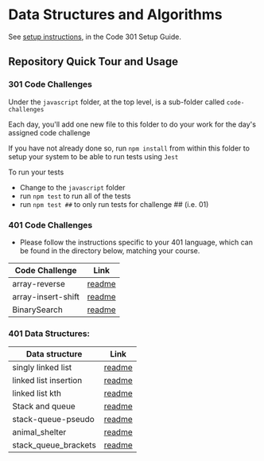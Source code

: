 # Data Structures and Algorithms

See [setup instructions](https://codefellows.github.io/setup-guide/code-301/3-code-challenges), in the Code 301 Setup Guide.

## Repository Quick Tour and Usage

### 301 Code Challenges

Under the `javascript` folder, at the top level, is a sub-folder called `code-challenges`

Each day, you'll add one new file to this folder to do your work for the day's assigned code challenge

If you have not already done so, run `npm install` from within this folder to setup your system to be able to run tests using `Jest`

To run your tests

- Change to the `javascript` folder
- run `npm test` to run all of the tests
- run `npm test ##` to only run tests for challenge ## (i.e. 01)

### 401 Code Challenges

- Please follow the instructions specific to your 401 language, which can be found in the directory below, matching your course.

|Code Challenge|Link|
|------|------|
|array-reverse|[readme](https://github.com/Rawnaqaburumman/data-structures-and-algorithms/blob/main/python/code_challenges/array-reverse/read.md)|
|array-insert-shift|[readme](https://github.com/Rawnaqaburumman/data-structures-and-algorithms/blob/main/python/code_challenges/array-insert-shift/Read.md)|
|BinarySearch|[readme](https://github.com/Rawnaqaburumman/data-structures-and-algorithms/blob/main/python/code_challenges/array-binary-search/ReadMe.md)|

### 401 Data Structures:

|Data structure |Link|
|------|------|
|singly linked list |[readme](https://github.com/Rawnaqaburumman/data-structures-and-algorithms/blob/main/python/linked_list/readme.md)|
| linked list insertion| [readme](https://github.com/Rawnaqaburumman/data-structures-and-algorithms/blob/main/python/linked_list/readme2.md)|
|linked list kth| [readme](https://github.com/Rawnaqaburumman/data-structures-and-algorithms/blob/main/python/linked_list/linked_list_kth/readme.md)|
|Stack and queue| [readme](https://github.com/Rawnaqaburumman/data-structures-and-algorithms/blob/main/python/code_challenges/stack_and_queue/read.md)
|stack-queue-pseudo|[readme](https://github.com/Rawnaqaburumman/data-structures-and-algorithms/blob/main/python/code_challenges/stack_and_queue/readme.md)
|animal_shelter|[readme](https://github.com/Rawnaqaburumman/data-structures-and-algorithms/blob/main/python/code_challenges/stack_and_queue/animal_shelter/readme.md)
|stack_queue_brackets|[readme](https://github.com/Rawnaqaburumman/data-structures-and-algorithms/blob/main/python/code_challenges/stack_and_queue/stack_queue_brackets/readme.md)

